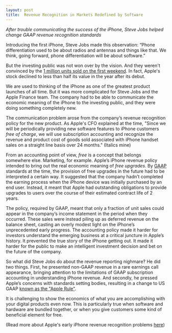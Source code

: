```yaml
---
layout: post
title:  Revenue Recognition in Markets Redefined by Software 
---
```


*After trouble communicating the success of the iPhone, Steve Jobs helped change GAAP revenue recognition standards*

<!--excerpt--> 


Introducing the first iPhone, Steve Jobs made this observation: “Phone differentiation used to be about radios and antennas and things like that. We think, going forward, phone differentiation will be about software.”

But the investing public was not won over by the vision.  And they weren't convinced by the [1 million units sold on the first weekend](https://www.nytimes.com/2008/07/15/technology/15apple.html).  In fact, Apple's stock declined to less than half its value in the year after its debut. 

We are used to thinking of the iPhone as one of the greatest product launches of all time.  But it was more complicated for Steve Jobs and the Apple Finance team.  The company had to be able to communicate the economic meaning of the iPhone to the investing public, and they were doing something completely new.

The communication problem arose from the company’s revenue recognition policy for the new product.  As Apple's CFO explained at the time, "Since we will be periodically providing new software features to iPhone customers *free of charge*, we will use subscription accounting and recognize the revenue and product cost of goods sold associated with iPhone handset sales on a straight line basis over 24 months." (Italics mine)

From an accounting point of view, *free* is a concept that belongs somewhere else.  Marketing, for example.   Apple’s iPhone revenue policy intended to bring out the real economic meaning of *free upgrades*.  By [GAAP](https://www.investopedia.com/terms/g/gaap.asp) standards at the time, the provision of free upgrades in the future had to be interpreted a certain way.  It suggested that the company hadn’t completed the earning process when the iPhone device was initially purchased by an end user.  Instead, it meant that Apple had outstanding obligations to provide upgrades to users over the course of their estimated contract life of 2 years.

The policy, required by GAAP, meant that only a fraction of unit sales could appear in the company’s income statement in the period when they occurred.  These sales were instead piling up as deferred revenue on the balance sheet, casting an overly modest light on the iPhone’s unprecedented early progress.  The accounting policy made it harder for investors understand the emerging business at a critical juncture in Apple’s history.  It prevented the true story of the iPhone getting out.  It made it harder for the public to make an intelligent investment decision and bet on the future of the company.

So what did Steve Jobs do about the revenue reporting nighmare?  He did two things.  First, he presented non-GAAP revenue in a rare earnings call appearance, bringing attention to the limitations of GAAP subscription accounting in understanding iPhone revenue.  And secondly, he pressed Apple’s concerns with standards setting bodies, resulting in a change to US GAAP [known as the "Apple Rule"](https://cfo1.wordpress.com/2009/10/14/eitf-issue-09-3-certain-revenue-arrangements-that-include-software-elements-aka-the-apple-rule/).  

It is challenging to show the economics of what you are accomplishing with your digital products even now.  This is particularly true when software and hardware are bundled together, or when you give customers some kind of beneficial element for free.  

(Read more about Apple's early iPhone revenue recognition problems [here](https://appleinsider.com/articles/09/10/21/inside_apples_iphone_subscription_accounting_changes))

